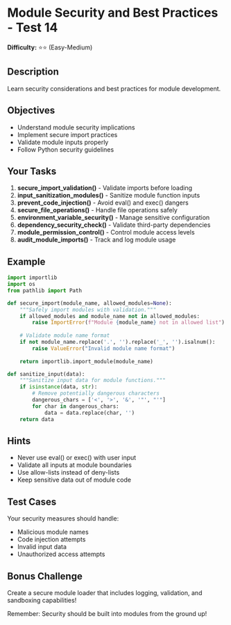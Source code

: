 # Module Security and Best Practices - Test 14

**Difficulty:** ⭐⭐ (Easy-Medium)

## Description

Learn security considerations and best practices for module development.

## Objectives

- Understand module security implications
- Implement secure import practices
- Validate module inputs properly
- Follow Python security guidelines

## Your Tasks

1. **secure_import_validation()** - Validate imports before loading
2. **input_sanitization_modules()** - Sanitize module function inputs
3. **prevent_code_injection()** - Avoid eval() and exec() dangers
4. **secure_file_operations()** - Handle file operations safely
5. **environment_variable_security()** - Manage sensitive configuration
6. **dependency_security_check()** - Validate third-party dependencies
7. **module_permission_control()** - Control module access levels
8. **audit_module_imports()** - Track and log module usage

## Example

```python
import importlib
import os
from pathlib import Path

def secure_import(module_name, allowed_modules=None):
    """Safely import modules with validation."""
    if allowed_modules and module_name not in allowed_modules:
        raise ImportError(f"Module {module_name} not in allowed list")
    
    # Validate module name format
    if not module_name.replace('.', '').replace('_', '').isalnum():
        raise ValueError("Invalid module name format")
    
    return importlib.import_module(module_name)

def sanitize_input(data):
    """Sanitize input data for module functions."""
    if isinstance(data, str):
        # Remove potentially dangerous characters
        dangerous_chars = ['<', '>', '&', '"', "'"]
        for char in dangerous_chars:
            data = data.replace(char, '')
    return data
```

## Hints

- Never use eval() or exec() with user input
- Validate all inputs at module boundaries
- Use allow-lists instead of deny-lists
- Keep sensitive data out of module code

## Test Cases

Your security measures should handle:
- Malicious module names
- Code injection attempts
- Invalid input data
- Unauthorized access attempts

## Bonus Challenge

Create a secure module loader that includes logging, validation, and sandboxing capabilities!

Remember: Security should be built into modules from the ground up!
